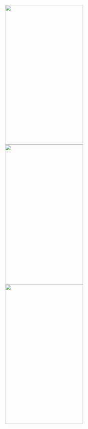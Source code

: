   <img src="https://user-images.githubusercontent.com/45540581/109889617-64023a80-7c8e-11eb-98fc-fa144067552d.png" width="256" height="455">
  <img src="https://user-images.githubusercontent.com/45540581/109889774-ae83b700-7c8e-11eb-89d9-f89289f29497.png" width="256" height="455">
  <img src="https://user-images.githubusercontent.com/45540581/109889695-8e53f800-7c8e-11eb-8bc9-fa4abf098798.png" width="256" height="455">
